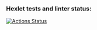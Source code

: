 ### Hexlet tests and linter status:
[![Actions Status](https://github.com/Antoxa63/layout-designer-project-lvl1/workflows/hexlet-check/badge.svg)](https://github.com/Antoxa63/layout-designer-project-lvl1/actions)